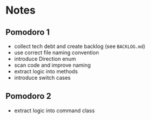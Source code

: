 # Notes

## Pomodoro 1

- collect tech debt and create backlog (see `BACKLOG.md`)
- use correct file naming convention
- introduce Direction enum
- scan code and improve naming
- extract logic into methods
- introduce switch cases

## Pomodoro 2

- extract logic into command class
